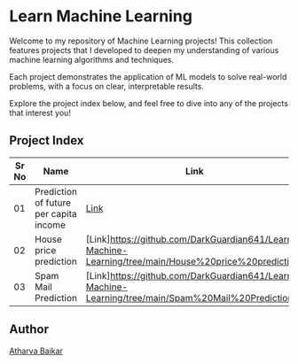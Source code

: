# Learn Machine Learning

Welcome to my repository of Machine Learning projects! This collection features projects that I developed to deepen my understanding of various machine learning algorithms and techniques.

Each project demonstrates the application of ML models to solve real-world problems, with a focus on clear, interpretable results.

Explore the project index below, and feel free to dive into any of the projects that interest you!

## Project Index

| Sr No | Name                                                   | Link                                                                                                                                                                |
|-------|--------------------------------------------------------|---------------------------------------------------------------------------------------------------------------------------------------------------------------------|
| 01    | Prediction of future per capita income                 | [Link](https://github.com/DarkGuardian641/Learn-Machine-Learning/tree/main/Prediction%20of%20future%20per%20capita%20income)                                        |
| 02    | House price prediction                                 | [Link]https://github.com/DarkGuardian641/Learn-Machine-Learning/tree/main/House%20price%20prediction)                                                               |
| 03    | Spam Mail Prediction                                   | [Link]https://github.com/DarkGuardian641/Learn-Machine-Learning/tree/main/Spam%20Mail%20Prediction)                                                                 |


## Author

[Atharva Baikar](https://github.com/DarkGuardian641)
